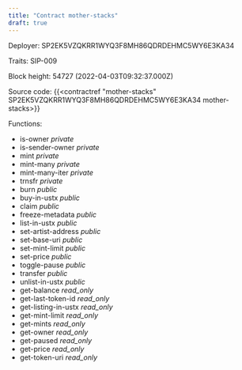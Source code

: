 ```yaml
---
title: "Contract mother-stacks"
draft: true
---
```

Deployer: SP2EK5VZQKRR1WYQ3F8MH86QDRDEHMC5WY6E3KA34

Traits:
SIP-009 



Block height: 54727 (2022-04-03T09:32:37.000Z)

Source code: {{<contractref "mother-stacks" SP2EK5VZQKRR1WYQ3F8MH86QDRDEHMC5WY6E3KA34 mother-stacks>}}

Functions:

* is-owner _private_
* is-sender-owner _private_
* mint _private_
* mint-many _private_
* mint-many-iter _private_
* trnsfr _private_
* burn _public_
* buy-in-ustx _public_
* claim _public_
* freeze-metadata _public_
* list-in-ustx _public_
* set-artist-address _public_
* set-base-uri _public_
* set-mint-limit _public_
* set-price _public_
* toggle-pause _public_
* transfer _public_
* unlist-in-ustx _public_
* get-balance _read_only_
* get-last-token-id _read_only_
* get-listing-in-ustx _read_only_
* get-mint-limit _read_only_
* get-mints _read_only_
* get-owner _read_only_
* get-paused _read_only_
* get-price _read_only_
* get-token-uri _read_only_
